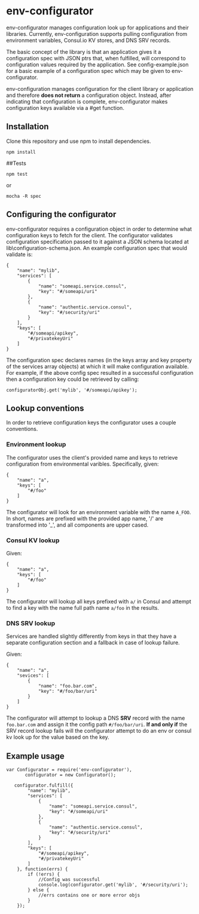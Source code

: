 ﻿# env-configurator

env-configurator manages configuration look up for applications and their
libraries. Currently, env-configuration supports pulling configuration
from environment variables, Consul.io KV stores, and DNS SRV records.

The basic concept of the library is that an application gives it a configuration
spec with JSON ptrs that, when fulfilled, will correspond to configuration
values required by the application. See config-example.json for a basic example
of a configuration spec which may be given to env-configurator.

env-configuration manages configuration for the client library or application
and therefore **does not return** a configuration object. Instead, after indicating
that configuration is complete, env-configurator makes configuration
keys available via a #get function.

## Installation

Clone this repository and use npm to install dependencies.

```npm install```

##Tests

```npm test```

or

```mocha -R spec```

## Configuring the configurator

env-configurator requires a configuration object in order to determine what 
configuration keys to fetch for the client. The configurator validates 
configuration specification passed to it against a JSON schema located
at lib\configuration-schema.json. An example configuration spec that would
validate is:

    {
        "name": "mylib",
        "services": [
            {
                "name": "someapi.service.consul",
                "key": "#/someapi/uri"
            },
            {
                "name": "authentic.service.consul",
                "key": "#/security/uri"
            }
        ],
        "keys": [
            "#/someapi/apikey",
            "#/privatekeyUri"
        ]
    }

The configuration spec declares names (in the keys array and key property
of the services array objects) at which it will make configuration 
available. For example, if the above config spec resulted in a successful
configuration then a configuration key could be retrieved by calling:

```configuratorObj.get('mylib', '#/someapi/apikey');```

## Lookup conventions

In order to retrieve configuration keys the configurator uses a
couple conventions.

### Environment lookup

The configurator uses the client's provided name and keys to retrieve
configuration from environmental varibles. Specifically, given:

    {
        "name": "a",
        "keys": [
            "#/foo"
        ]
    }

The configurator will look for an environment variable with the name
```A_FOO```. In short, names are prefixed with the provided app name,
'/' are transformed into '_', and all components are upper cased.

### Consul KV lookup

Given:

    {
        "name": "a",
        "keys": [
            "#/foo"
        ]
    }

The configurator will lookup all keys prefixed with ```a/``` in Consul and
attempt to find a key with the name full path name ```a/foo``` in the 
results.

### DNS SRV lookup

Services are handled slightly differently from keys in that they have
a separate configuration section and a fallback in case of lookup failure.

Given:

    {
        "name": "a",
        "sevices": [
            {
                "name": "foo.bar.com",
                "key": "#/foo/bar/uri"
            }
        ]
    }

The configurator will attempt to lookup a DNS **SRV** record with the
name ```foo.bar.com``` and assign it the config path ```#/foo/bar/uri```.
**If and only if** the SRV record lookup fails will the configurator
attempt to do an env or consul kv look up for the value based on the
key.

## Example usage

    var Configurator = require('env-configurator'),
           configurator = new Configurator();
       
       configurator.fulfill({
            "name": "mylib",
            "services": [
                {
                    "name": "someapi.service.consul",
                    "key": "#/someapi/uri"
                },
                {
                    "name": "authentic.service.consul",
                    "key": "#/security/uri"
                }
            ],
            "keys": [
                "#/someapi/apikey",
                "#/privatekeyUri"
            ]
        }, function(errs) {
            if (!errs) {
                //Config was successful
                console.log(configurator.get('mylib', '#/security/uri');
            } else {
                //errs contains one or more error objs
            }
        });

